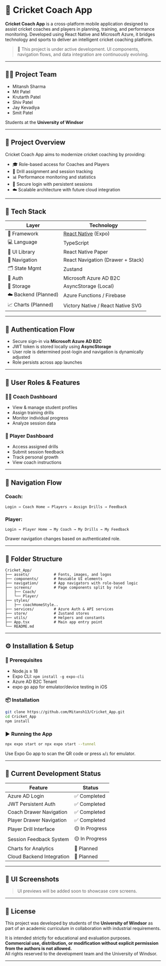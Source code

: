 
# 🏏 Cricket Coach App

**Cricket Coach App** is a cross-platform mobile application designed to assist cricket coaches and players in planning, training, and performance monitoring. Developed using React Native and Microsoft Azure, it bridges technology and sports to deliver an intelligent cricket coaching platform.

> 🚧 This project is under active development. UI components, navigation flows, and data integration are continuously evolving.

---

## 👨‍💻 Project Team

- Mitansh Sharma
- Mit Patel
- Krutarth Patel
- Shiv Patel
- Jay Kevadiya
- Smit Patel

Students at the **University of Windsor**

---

## 🎯 Project Overview

Cricket Coach App aims to modernize cricket coaching by providing:
- 🎓 Role-based access for Coaches and Players
- 📝 Drill assignment and session tracking
- 📊 Performance monitoring and statistics
- 🔐 Secure login with persistent sessions
- ☁️ Scalable architecture with future cloud integration

---

## 🚀 Tech Stack

| Layer             | Technology                                          |
|------------------|------------------------------------------------------|
| 🧱 Framework      | [React Native](https://reactnative.dev/) (Expo)     |
| 💻 Language       | TypeScript                                           |
| 🎨 UI Library     | React Native Paper                                  |
| 🧭 Navigation     | React Navigation (Drawer + Stack)                   |
| 🗂 State Mgmt     | Zustand                                              |
| 🔐 Auth           | Microsoft Azure AD B2C                              |
| 💾 Storage        | AsyncStorage (Local)                                |
| ☁️ Backend (Planned)| Azure Functions / Firebase                         |
| 📈 Charts (Planned)| Victory Native / React Native SVG                  |

---

## 🔐 Authentication Flow

- Secure sign-in via **Microsoft Azure AD B2C**
- JWT token is stored locally using **AsyncStorage**
- User role is determined post-login and navigation is dynamically adjusted
- Role persists across app launches

---

## 👥 User Roles & Features

### 🧑‍🏫 Coach Dashboard
- View & manage student profiles
- Assign training drills
- Monitor individual progress
- Analyze session data

### 🏏 Player Dashboard
- Access assigned drills
- Submit session feedback
- Track personal growth
- View coach instructions

---

## 🧭 Navigation Flow

### Coach:
```
Login → Coach Home → Players → Assign Drills → Feedback
```

### Player:
```
Login → Player Home → My Coach → My Drills → My Feedback
```

Drawer navigation changes based on authenticated role.

---

## 📁 Folder Structure

```
Cricket_App/
├── assets/           # Fonts, images, and logos
├── components/       # Reusable UI elements
├── navigation/       # App navigators with role-based logic
├── screens/          # Page components split by role
│   ├── Coach/
│   └── Player/
├── styles/       
│   ├── coachHomeStyle..
├── services/         # Azure Auth & API services
├── store/            # Zustand stores
├── utils/            # Helpers and constants
├── App.tsx           # Main app entry point
└── README.md
```

---

## ⚙️ Installation & Setup

### 🧾 Prerequisites
- Node.js ≥ 18
- Expo CLI: `npm install -g expo-cli`
- Azure AD B2C Tenant
- expo go app for emulator/device testing in  iOS

### 📦 Installation

```bash
git clone https://github.com/Mitansh13/Cricket_App.git
cd Cricket_App
npm install
```

### ▶️ Running the App

```bash
npx expo start or npx expo start --tunnel 
```

Use Expo Go app to scan the QR code or press `a`/`i` for emulator.

---

## 🧪 Current Development Status

| Feature                       | Status         |
|------------------------------|----------------|
| Azure AD Login               | ✅ Completed    |
| JWT Persistent Auth          | ✅ Completed    |
| Coach Drawer Navigation      | ✅ Completed    |
| Player Drawer Navigation     | ✅ Completed    |
| Player Drill Interface       | 🟡 In Progress  |
| Session Feedback System      | 🟡 In Progress  |
| Charts for Analytics         | 🔲 Planned      |
| Cloud Backend Integration    | 🔲 Planned      |

---

## 📸 UI Screenshots

> UI previews will be added soon to showcase core screens.

---

## 📄 License

This project was developed by students of the **University of Windsor** as part of an academic curriculum in collaboration with industrial requirements.

It is intended strictly for educational and evaluation purposes.  
**Commercial use, distribution, or modification without explicit permission from the authors is not allowed.**  
All rights reserved to the development team and the University of Windsor.

---
